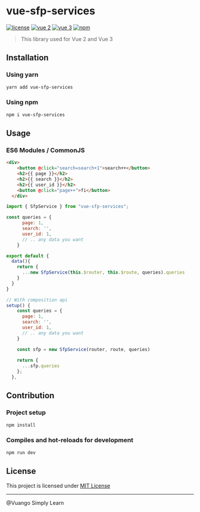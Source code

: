 # vue-sfp-services

[![license](https://img.shields.io/github/license/LouisMazel/vue-phone-number-input.svg?style=flat-square)](https://github.com/sohepalslamat/s-stepper-vue/blob/main/LICENSE) [![vue 2](https://img.shields.io/badge/vue-2-42b983.svg?style=flat-square)](https://v2.vuejs.org) [![vue 3](https://img.shields.io/badge/vue-3-42b983.svg?style=flat-square)](https://vuejs.org) [![npm](https://img.shields.io/npm/v/s-stepper-vue.svg?style=flat-square)](https://www.npmjs.com/package/vue-sfp-services)
<!-- [![Codacy grade](https://img.shields.io/codacy/grade/3d15a7c11bfe47c69a2aed93cc67cc29.svg?style=flat-square)](https://www.codacy.com/app/LouisMazel/s-stepper-vue) -->

> This library used for Vue 2 and Vue 3
<!-- ![vue-sfp-services](https://raw.githubusercontent.com/sohepalslamat/s-stepper-vue/main/public/s-stepper-vue.gif) -->

## Installation

### Using yarn

```bash 
yarn add vue-sfp-services
```

### Using npm

```bash
npm i vue-sfp-services
```

## Usage

### ES6 Modules / CommonJS


```html
<div>
    <button @click="search=search+1">search++</button>
    <h2>{{ page }}</h2>
    <h2>{{ search }}</h2>
    <h2>{{ user_id }}</h2>
    <button @click="page++">fi</button>
  </div>
```
```js
import { SfpService } from "vue-sfp-services";

const queries = {
      page: 1,
      search: '',
      user_id: 1,
      // .. any data you want 
    }
```

```js
export default {
  data(){
    return {
      ...new SfpService(this.$router, this.$route, queries).queries
    }
  }
}
```
```js
// With composition api 
setup() {
    const queries = {
      page: 1,
      search: '',
      user_id: 1,
      // .. any data you want 
    }

    const sfp = new SfpService(router, route, queries)
        
    return {
      ...sfp.queries
    };
  },
```

## Contribution

### Project setup

```bash
npm install
```

### Compiles and hot-reloads for development

```bash
npm run dev
```

## License

This project is licensed under [MIT License](http://en.wikipedia.org/wiki/MIT_License)

--------------------------------

@Vuango Simply Learn